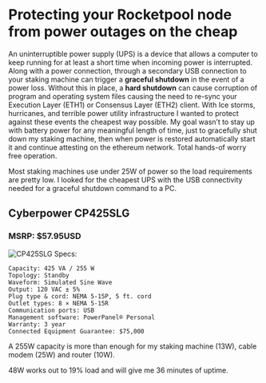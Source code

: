 # Protecting your Rocketpool node from power outages on the cheap #

An uninterruptible power supply (UPS) is a device that allows a computer to keep running for at least a short time when incoming power is interrupted. Along with a power connection, through a secondary USB connection to your staking machine can trigger a **graceful shutdown** in the event of a power loss. Without this in place, a **hard shutdown** can cause corruption of program and operating system files causing the need to re-sync your Execution Layer (ETH1) or Consensus Layer (ETH2) client. With Ice storms, hurricanes, and terrible power utility infrastructure I wanted to protect against these events the cheapest way possible. My goal wasn’t to stay up with battery power for any meaningful length of time, just to gracefully shut down my staking machine, then when power is restored automatically start it and continue attesting on the ethereum network. Total hands-of worry free operation.

Most staking machines use under 25W of power so the load requirements are pretty low. I looked for the cheapest UPS with the USB connectivity needed for a graceful shutdown command to a PC.

## Cyberpower CP425SLG ## 
### MSRP: $57.95USD ###
![CP425SLG](/../photos/CP425SLG_F.jpg)
Specs:
```
Capacity: 425 VA / 255 W
Topology: Standby
Waveform: Simulated Sine Wave
Output: 120 VAC ± 5%
Plug type & cord: NEMA 5-15P, 5 ft. cord
Outlet types: 8 × NEMA 5-15R
Communication ports: USB
Management software: PowerPanel® Personal
Warranty: 3 year
Connected Equipment Guarantee: $75,000
```
A 255W capacity is more than enough for my staking machine (13W), cable modem (25W) and router (10W). 

48W works out to 19% load and will give me 36 minutes of uptime.

